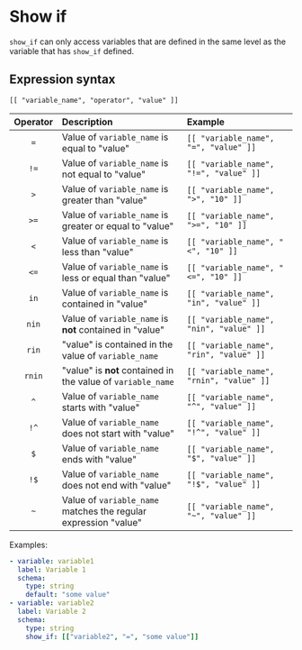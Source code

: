 # Show if

`show_if` can only access variables that are defined in the same level as the variable that has `show_if` defined.

## Expression syntax

`[[ "variable_name", "operator", "value" ]]`

| Operator | Description                                                     | Example                                  |
| :------: | :-------------------------------------------------------------- | :--------------------------------------- |
|   `=`    | Value of `variable_name` is equal to "value"                    | `[[ "variable_name", "=", "value" ]]`    |
|   `!=`   | Value of `variable_name` is not equal to "value"                | `[[ "variable_name", "!=", "value" ]]`   |
|   `>`    | Value of `variable_name` is greater than "value"                | `[[ "variable_name", ">", "10" ]]`       |
|   `>=`   | Value of `variable_name` is greater or equal to "value"         | `[[ "variable_name", ">=", "10" ]]`      |
|   `<`    | Value of `variable_name` is less than "value"                   | `[[ "variable_name", "<", "10" ]]`       |
|   `<=`   | Value of `variable_name` is less or equal than "value"          | `[[ "variable_name", "<=", "10" ]]`      |
|   `in`   | Value of `variable_name` is contained in "value"                | `[[ "variable_name", "in", "value" ]]`   |
|  `nin`   | Value of `variable_name` is **not** contained in "value"        | `[[ "variable_name", "nin", "value" ]]`  |
|  `rin`   | "value" is contained in the value of `variable_name`            | `[[ "variable_name", "rin", "value" ]]`  |
|  `rnin`  | "value" is **not** contained in the value of `variable_name`    | `[[ "variable_name", "rnin", "value" ]]` |
|   `^`    | Value of `variable_name` starts with "value"                    | `[[ "variable_name", "^", "value" ]]`    |
|   `!^`   | Value of `variable_name` does not start with "value"            | `[[ "variable_name", "!^", "value" ]]`   |
|   `$`    | Value of `variable_name` ends with "value"                      | `[[ "variable_name", "$", "value" ]]`    |
|   `!$`   | Value of `variable_name` does not end with "value"              | `[[ "variable_name", "!$", "value" ]]`   |
|   `~`    | Value of `variable_name` matches the regular expression "value" | `[[ "variable_name", "~", "value" ]]`    |

Examples:

```yaml
- variable: variable1
  label: Variable 1
  schema:
    type: string
    default: "some value"
- variable: variable2
  label: Variable 2
  schema:
    type: string
    show_if: [["variable2", "=", "some value"]]
```

